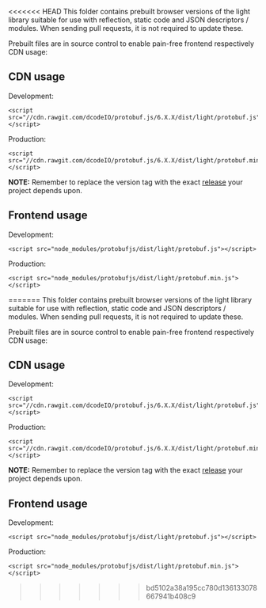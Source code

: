 <<<<<<< HEAD
This folder contains prebuilt browser versions of the light library suitable for use with reflection, static code and JSON descriptors / modules. When sending pull requests, it is not required to update these.

Prebuilt files are in source control to enable pain-free frontend respectively CDN usage:

CDN usage
---------

Development:
```
<script src="//cdn.rawgit.com/dcodeIO/protobuf.js/6.X.X/dist/light/protobuf.js"></script>
```

Production:
```
<script src="//cdn.rawgit.com/dcodeIO/protobuf.js/6.X.X/dist/light/protobuf.min.js"></script>
```

**NOTE:** Remember to replace the version tag with the exact [release](https://github.com/dcodeIO/protobuf.js/tags) your project depends upon.

Frontend usage
--------------

Development:
```
<script src="node_modules/protobufjs/dist/light/protobuf.js"></script>
```

Production:
```
<script src="node_modules/protobufjs/dist/light/protobuf.min.js"></script>
```
=======
This folder contains prebuilt browser versions of the light library suitable for use with reflection, static code and JSON descriptors / modules. When sending pull requests, it is not required to update these.

Prebuilt files are in source control to enable pain-free frontend respectively CDN usage:

CDN usage
---------

Development:
```
<script src="//cdn.rawgit.com/dcodeIO/protobuf.js/6.X.X/dist/light/protobuf.js"></script>
```

Production:
```
<script src="//cdn.rawgit.com/dcodeIO/protobuf.js/6.X.X/dist/light/protobuf.min.js"></script>
```

**NOTE:** Remember to replace the version tag with the exact [release](https://github.com/dcodeIO/protobuf.js/tags) your project depends upon.

Frontend usage
--------------

Development:
```
<script src="node_modules/protobufjs/dist/light/protobuf.js"></script>
```

Production:
```
<script src="node_modules/protobufjs/dist/light/protobuf.min.js"></script>
```
>>>>>>> bd5102a38a195cc780d136133078667941b408c9
